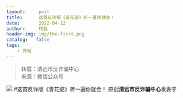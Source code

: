 ```yaml
---
layout:     post
title:      这首反诈版《青花瓷》听一遍你就会！
date:       2022-04-12
author:     转载
header-img: img/the-first.png
catalog:   false
tags:
    - 其他
---
```


<blockquote><p>转载：清远市反诈骗中心<br>
来源：微信公众号</p></blockquote>

![]({{site.baseurl}}/postimg/3CxTSiafadc83BtvPXibXGsn3jXEJpNWpewqCTyCtAt5hOooicibibTEtCc7k8yAiaAveExbKVlo1To2HGYPlHcib7ibsQ.jpeg)
#这首反诈版《青花瓷》听一遍你就会！
原创**清远市反诈骗中心**发表于
